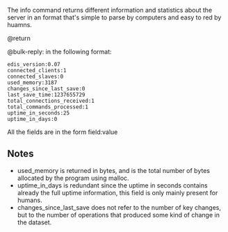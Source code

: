 

The info command returns different information and statistics about the server in an format that's simple to parse by computers and easy to red by huamns.

@return

@bulk-reply: in the following format:

    edis_version:0.07
    connected_clients:1
    connected_slaves:0
    used_memory:3187
    changes_since_last_save:0
    last_save_time:1237655729
    total_connections_received:1
    total_commands_processed:1
    uptime_in_seconds:25
    uptime_in_days:0

All the fields are in the form field:value

## Notes

* used_memory is returned in bytes, and is the total number of bytes allocated by the program using malloc.
* uptime_in_days is redundant since the uptime in seconds contains already the full uptime information, this field is only mainly present for humans.
* changes_since_last_save does not refer to the number of key changes, but to the number of operations that produced some kind of change in the dataset.



[1]: /p/redis/wiki/ReplyTypes